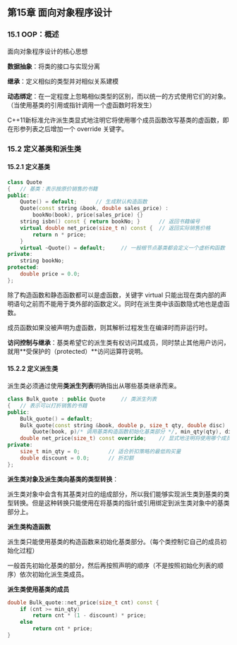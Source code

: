 ## 第15章 面向对象程序设计

### 15.1 OOP：概述

面向对象程序设计的核心思想

**数据抽象**：将类的接口与实现分离

**继承**：定义相似的类型并对相似关系建模

**动态绑定**：在一定程度上忽略相似类型的区别，而以统一的方式使用它们的对象。（当使用基类的引用或指针调用一个虚函数时将发生）

C++11新标准允许派生类显式地注明它将使用哪个成员函数改写基类的虚函数，即在形参列表之后增加一个 override 关键字。

### 15.2 定义基类和派生类

#### 15.2.1 定义基类

```c++
class Quote
{	// 基类：表示按原价销售的书籍
public:
	Quote() = default;		// 生成默认构造函数
	Quote(const string &book, double sales_price) :
		bookNo(book), price(sales_price) {}
	string isbn() const { return bookNo; }		// 返回书籍编号
	virtual double net_price(size_t n) const {	// 返回实际销售价格
		return n * price;
	}
	virtual ~Quote() = default;		// 一般根节点基类都会定义一个虚析构函数
private:
	string bookNo;
protected:
	double price = 0.0;
};
```

除了构造函数和静态函数都可以是虚函数，关键字 virtual 只能出现在类内部的声明语句之前而不能用于类外部的函数定义。同时在派生类中该函数隐式地也是虚函数。

成员函数如果没被声明为虚函数，则其解析过程发生在编译时而非运行时。

**访问控制与继承**：基类希望它的派生类有权访问其成员，同时禁止其他用户访问，就用**受保护的（protected）**访问运算符说明。

#### 15.2.2 定义派生类

派生类必须通过使用**类派生列表**明确指出从哪些基类继承而来。

```c++
class Bulk_quote : public Quote		// 类派生列表
{	// 表示可以打折销售的书籍
public:
	Bulk_quote() = default;
	Bulk_quote(const string &book, double p, size_t qty, double disc) :
		Quote(book, p)/* 调用基类构造函数初始化基类部分 */, min_qty(qty), discount(disc) {}
	double net_price(size_t) const override;	// 显式地注明将使用哪个成员改写基类的虚函数
private:
	size_t min_qty = 0;			// 适合折扣策略的最低购买量
	double discount = 0.0;		// 折扣额
};
```

**派生类对象及派生类向基类的类型转换**：

派生类对象中会含有其基类对应的组成部分，所以我们能够实现派生类到基类的类型转换。但是这种转换只能使用在将基类的指针或引用绑定到派生类对象中的基类部分上。

**派生类构造函数**

派生类只能使用基类的构造函数来初始化基类部分。（每个类控制它自己的成员初始化过程）

一般首先初始化基类的部分，然后再按照声明的顺序（不是按照初始化列表的顺序）依次初始化派生类成员。

**派生类使用基类的成员**

```c++
double Bulk_quote::net_price(size_t cnt) const {
	if (cnt >= min_qty)
		return cnt * (1 - discount) * price;
	else
		return cnt * price;
}
```

